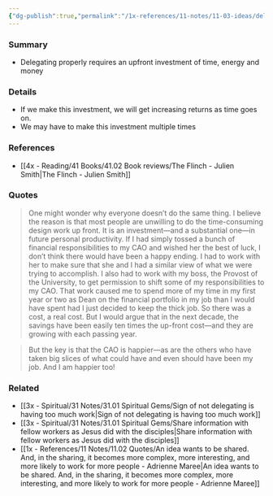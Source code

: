 ```yaml
---
{"dg-publish":true,"permalink":"/1x-references/11-notes/11-03-ideas/delegation-requires-upfront-investment/","title":"Delegation requires upfront investment","created":"2025-06-07T09:44:56.168+03:00","updated":"2025-06-07T09:47:07.083+03:00"}
---
```



### Summary
- Delegating properly requires an upfront investment of time, energy and money 

### Details
- If we make this investment, we will get increasing returns as time goes on.
- We may have to make this investment multiple times

### References
- [[4x - Reading/41 Books/41.02 Book reviews/The Flinch - Julien Smith\|The Flinch - Julien Smith]]

### Quotes
> One might wonder why everyone doesn’t do the same thing. I believe the reason is that most people are unwilling to do the time-consuming design work up front. It is an investment—and a substantial one—in future personal productivity. If I had simply tossed a bunch of financial responsibilities to my CAO and wished her the best of luck, I don’t think there would have been a happy ending. I had to work with her to make sure that she and I had a similar view of what we were trying to accomplish. I also had to work with my boss, the Provost of the University, to get permission to shift some of my responsibilities to my CAO. That work caused me to spend more of my time in my first year or two as Dean on the financial portfolio in my job than I would have spent had I just decided to keep the thick job. So there was a cost, a real cost. But I would argue that in the next decade, the savings have been easily ten times the up-front cost—and they are growing with each passing year.

> But the key is that the CAO is happier—as are the others who have taken big slices of what could have and even should have been my job. And I am happier too!


### Related
- [[3x - Spiritual/31 Notes/31.01 Spiritual Gems/Sign of not delegating is having too much work\|Sign of not delegating is having too much work]]
- [[3x - Spiritual/31 Notes/31.01 Spiritual Gems/Share information with fellow workers as Jesus did with the disciples\|Share information with fellow workers as Jesus did with the disciples]]
- [[1x - References/11 Notes/11.02 Quotes/An idea wants to be shared. And, in the sharing, it becomes more complex, more interesting, and more likely to work for more people - Adrienne Maree\|An idea wants to be shared. And, in the sharing, it becomes more complex, more interesting, and more likely to work for more people - Adrienne Maree]]